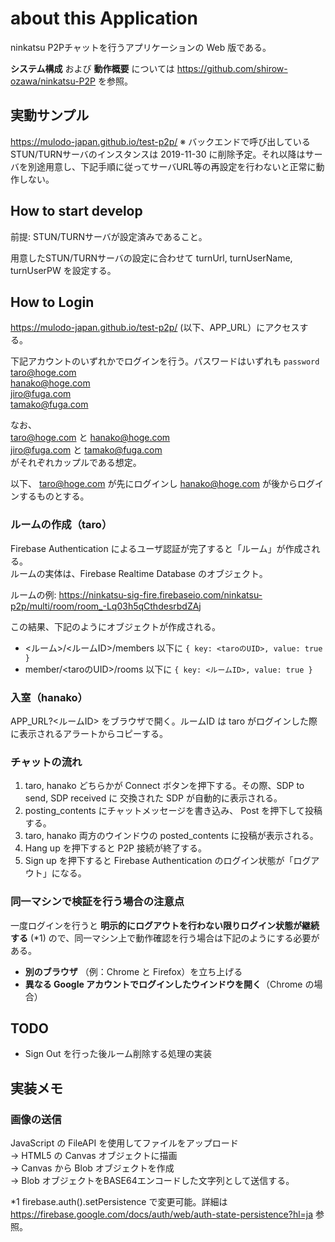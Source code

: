# about this Application
ninkatsu P2Pチャットを行うアプリケーションの Web 版である。

__システム構成__ および __動作概要__ については https://github.com/shirow-ozawa/ninkatsu-P2P を参照。

## 実動サンプル
https://mulodo-japan.github.io/test-p2p/
※ バックエンドで呼び出している STUN/TURNサーバのインスタンスは 2019-11-30 に削除予定。それ以降はサーバを別途用意し、下記手順に従ってサーバURL等の再設定を行わないと正常に動作しない。

## How to start develop
前提: STUN/TURNサーバが設定済みであること。

用意したSTUN/TURNサーバの設定に合わせて turnUrl, turnUserName, turnUserPW を設定する。

## How to Login
https://mulodo-japan.github.io/test-p2p/ (以下、APP_URL）にアクセスする。

下記アカウントのいずれかでログインを行う。パスワードはいずれも `password`  
taro@hoge.com  
hanako@hoge.com  
jiro@fuga.com  
tamako@fuga.com  

なお、  
taro@hoge.com と hanako@hoge.com  
jiro@fuga.com と tamako@fuga.com  
がそれぞれカップルである想定。

以下、 taro@hoge.com が先にログインし hanako@hoge.com が後からログインするものとする。

### ルームの作成（taro）
Firebase Authentication によるユーザ認証が完了すると「ルーム」が作成される。  
ルームの実体は、Firebase Realtime Database のオブジェクト。  

ルームの例: https://ninkatsu-sig-fire.firebaseio.com/ninkatsu-p2p/multi/room/room_-Lq03h5qCthdesrbdZAj

この結果、下記のようにオブジェクトが作成される。
- <ルーム>/<ルームID>/members 以下に `{ key: <taroのUID>, value: true }`
- member/<taroのUID>/rooms 以下に `{ key: <ルームID>, value: true }`

### 入室（hanako）
APP_URL?<ルームID> をブラウザで開く。ルームID は taro がログインした際に表示されるアラートからコピーする。  

### チャットの流れ
1. taro, hanako どちらかが Connect ボタンを押下する。その際、SDP to send, SDP received に 交換された SDP が自動的に表示される。
1. posting_contents にチャットメッセージを書き込み、 Post を押下して投稿する。
1. taro, hanako 両方のウインドウの posted_contents に投稿が表示される。
1. Hang up を押下すると P2P 接続が終了する。
1. Sign up を押下すると Firebase Authentication のログイン状態が「ログアウト」になる。

### 同一マシンで検証を行う場合の注意点
一度ログインを行うと __明示的にログアウトを行わない限りログイン状態が継続する__ (*1) ので、同一マシン上で動作確認を行う場合は下記のようにする必要がある。
- __別のブラウザ__ （例：Chrome と Firefox）を立ち上げる
- __異なる Google アカウントでログインしたウインドウを開く__（Chrome の場合）

## TODO
* Sign Out を行った後ルーム削除する処理の実装

## 実装メモ
### 画像の送信
JavaScript の FileAPI を使用してファイルをアップロード  
-> HTML5 の Canvas オブジェクトに描画  
-> Canvas から Blob オブジェクトを作成  
-> Blob オブジェクトをBASE64エンコードした文字列として送信する。

*1 firebase.auth().setPersistence で変更可能。詳細は https://firebase.google.com/docs/auth/web/auth-state-persistence?hl=ja 参照。
